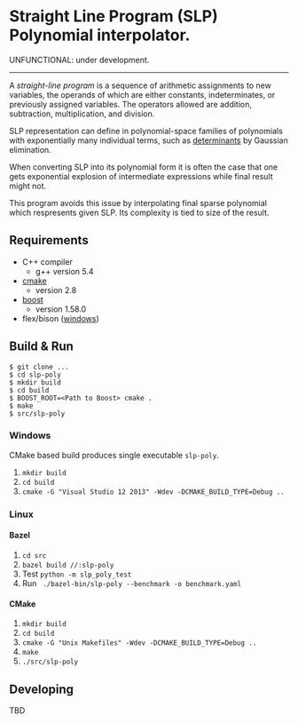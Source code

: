 # Straight Line Program (SLP) Polynomial interpolator.

UNFUNCTIONAL: under development.

----

A _straight-line program_ is a sequence of arithmetic assignments to new
variables, the operands of which are either constants, indeterminates, or
previously assigned variables. The operators allowed are addition, subtraction,
multiplication, and division. 

SLP representation can define in polynomial-space families of polynomials with
exponentially many individual terms, such as
[determinants](https://en.wikipedia.org/wiki/Determinant) by
Gaussian elimination.

When converting SLP into its polynomial form it is often the case that one gets
exponential explosion of intermediate expressions while final result might not.

This program avoids this issue by interpolating final sparse polynomial which
respresents given SLP. Its complexity is tied to size of the result.

## Requirements

* C++ compiler
  * g++ version 5.4
* [cmake](https://cmake.org/download/)
  * version 2.8
* [boost](http://www.boost.org/)
  * version 1.58.0
* flex/bison ([windows](https://sourceforge.net/projects/winflexbison/))

## Build & Run

    $ git clone ...
    $ cd slp-poly
    $ mkdir build
    $ cd build
    $ BOOST_ROOT=<Path to Boost> cmake .
    $ make
    $ src/slp-poly

### Windows

CMake based build produces single executable `slp-poly`.

1. `mkdir build`
1. `cd build`
1. `cmake -G "Visual Studio 12 2013" -Wdev -DCMAKE_BUILD_TYPE=Debug ..`

### Linux

#### Bazel

1. `cd src`
1.  `bazel build //:slp-poly`
1. Test `python -m slp_poly_test`
1. Run ` ./bazel-bin/slp-poly --benchmark -o benchmark.yaml`

#### CMake

1. `mkdir build`
1. `cd build`
1. `cmake -G "Unix Makefiles" -Wdev -DCMAKE_BUILD_TYPE=Debug ..`
1. `make`
1. `./src/slp-poly`


## Developing

TBD

